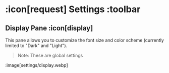 # :icon[request] Settings :toolbar

## Display Pane :icon[display]

This pane allows you to customize the font size and color scheme (currently limited to "Dark" and "Light").  

> Note:  These are global settings

:image[settings/display.webp]
